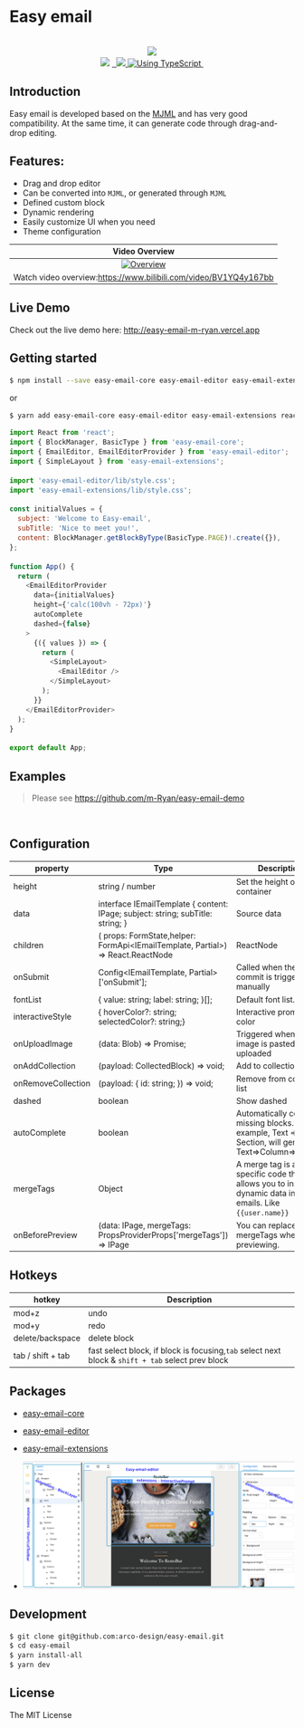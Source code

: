 # Easy email

<p align="center">

  <br/>
  <a aria-label="Vercel logo" href="https://vercel.com">
    <img src="https://badgen.net/badge/icon/Made%20by%20Vercel?icon=zeit&label&color=black&labelColor=black">
  </a>
  <br/>

  <img src="https://img.shields.io/badge/PRs-welcome-brightgreen.svg">
  <a aria-label="NPM version" href="https://www.npmjs.com/package/easy-email-editor">
    <img alt="" src="https://badgen.net/npm/v/easy-email-editor">
  </a>
  <a aria-label="React version" href="https://react.js">
    <img alt="" src="https://img.shields.io/badge/React-17.0-yellow.svg">
  </a>
  <a aria-label="MJML" href="https://mjml.io/">
    <img src="https://img.shields.io/badge/MJML-awesome-rgb(120 33 117).svg">
  </a>
  <a aria-label="Package size" href="https://www.typescriptlang.org/">
    <img alt="Using TypeScript" src="https://img.shields.io/badge/%3C/%3E-TypeScript-brightgreenred.svg">
  </a>
  <img alt="" src="https://badgen.net/npm/license/easy-email-editor">
</p>

## Introduction

Easy email is developed based on the [MJML](https://mjml.io/) and has very good compatibility. At the same time, it can generate code through drag-and-drop editing.

## Features:

- Drag and drop editor
- Can be converted into `MJML`, or generated through `MJML`
- Defined custom block
- Dynamic rendering
- Easily customize UI when you need
- Theme configuration


|                                                                                  Video Overview                                                                                  |
| :------------------------------------------------------------------------------------------------------------------------------------------------------------------------------: |
| <a href="https://www.bilibili.com/video/BV1YQ4y167bb" target="_blank"><img src="https://assets.maocanhua.cn/e2ba1d5c-c944-4351-9668-c519baf67361-image.png" alt="Overview" ></a> |
|                                                         Watch video overview:https://www.bilibili.com/video/BV1YQ4y167bb                                                         |

## Live Demo

Check out the live demo here: <a href="http://easy-email-m-ryan.vercel.app" target="_blank" alt="http://easy-email-m-ryan.vercel.app">http://easy-email-m-ryan.vercel.app</a>

## Getting started

```sh
$ npm install --save easy-email-core easy-email-editor easy-email-extensions react-final-form
```

or

```sh
$ yarn add easy-email-core easy-email-editor easy-email-extensions react-final-form
```

```js
import React from 'react';
import { BlockManager, BasicType } from 'easy-email-core';
import { EmailEditor, EmailEditorProvider } from 'easy-email-editor';
import { SimpleLayout } from 'easy-email-extensions';

import 'easy-email-editor/lib/style.css';
import 'easy-email-extensions/lib/style.css';

const initialValues = {
  subject: 'Welcome to Easy-email',
  subTitle: 'Nice to meet you!',
  content: BlockManager.getBlockByType(BasicType.PAGE)!.create({}),
};

function App() {
  return (
    <EmailEditorProvider
      data={initialValues}
      height={'calc(100vh - 72px)'}
      autoComplete
      dashed={false}
    >
      {({ values }) => {
        return (
          <SimpleLayout>
            <EmailEditor />
          </SimpleLayout>
        );
      }}
    </EmailEditorProvider>
  );
}

export default App;

```

## Examples

> Please see <a href="https://github.com/m-Ryan/easy-email-demo" target="_blank" alt="https://github.com/m-Ryan/easy-email-demo">https://github.com/m-Ryan/easy-email-demo</a>


</br>

## Configuration

  | property           | Type                                                                                               | Description                                                                                                                                                                                                       |
  | ------------------ | -------------------------------------------------------------------------------------------------- | ----------------------------------------------------------------------------------------------------------------------------------------------------------------------------------------------------------------- |
  | height             | string / number                                                                                    | Set the height of the container                                                                                                                                                                                   |
  | data               | interface IEmailTemplate { content: IPage; subject: string; subTitle: string; }                    | Source data                                                                                                                                                                                                       |
  | children           | ( props: FormState<T>,helper: FormApi<IEmailTemplate, Partial<IEmailTemplate>>) => React.ReactNode | ReactNode                                                                                                                                                                                                         |
  | onSubmit           | Config<IEmailTemplate, Partial<IEmailTemplate>>['onSubmit'];                                       | Called when the commit is triggered manually                                                                                                                                                                      |
  | fontList           | { value: string; label: string; }[];                                                               | Default font list.                                                                                                                                                                                                |
  | interactiveStyle   | { hoverColor?: string; selectedColor?: string;}                                                    | Interactive prompt color                                                                                                                                                                                          |
  | onUploadImage      | (data: Blob) => Promise<string>;                                                                   | Triggered when an image is pasted or uploaded                                                                                                                                                                     |
  | onAddCollection    | (payload: CollectedBlock) => void;                                                                 | Add to collection list                                                                                                                                                                                            |
  | onRemoveCollection | (payload: { id: string; }) => void;                                                                | Remove from collection list                                                                                                                                                                                       |
  | dashed             | boolean                                                                                            | Show dashed                                                                                                                                                                                                       |
  | autoComplete       | boolean                                                                                            | Automatically complete missing blocks. For example, Text => Section, will generate Text=>Column=>Section                                                                                                          |
  | mergeTags          | Object                                                                                             | A merge tag is a bit of specific code that allows you to insert dynamic data into emails. Like `{{user.name}}` |
  | onBeforePreview    | (data: IPage, mergeTags: PropsProviderProps['mergeTags']) => IPage                                 | You can replace mergeTags when previewing.                                                                |



## Hotkeys

| hotkey            | Description       |
| ----------------- | ----------------- |
| mod+z             | undo              |
| mod+y             | redo              |
| delete/backspace  | delete block      |
| tab / shift + tab | fast select block, if block is focusing,`tab` select next block & `shift + tab` select prev block|


## Packages
  * [easy-email-core](./packages/easy-email-core/readme.md)
  * [easy-email-editor](./packages/easy-email-editor/readme.md)
  * [easy-email-extensions](./packages/easy-email-extensions/readme.md)



  * <img alt="" src="./layout.png">

## Development

```sh
$ git clone git@github.com:arco-design/easy-email.git
$ cd easy-email
$ yarn install-all
$ yarn dev

```

## License

The MIT License
